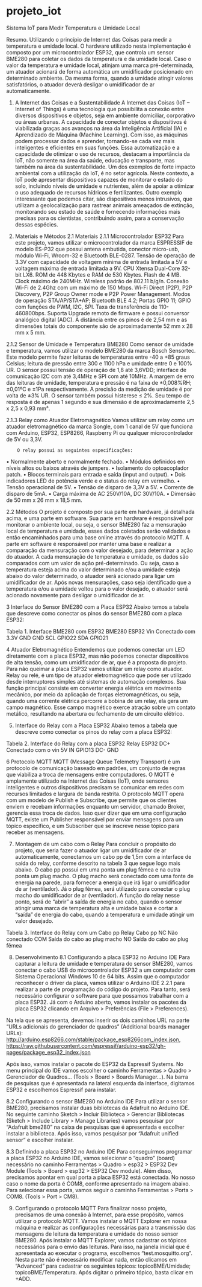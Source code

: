 # projeto_iot
Sistema IoT para Medir Temperatura e Umidade Local

Resumo. Utilizando o princípio de Internet das Coisas para medir a temperatura e umidade local. O hardware utilizado nesta implementação é composto por um microcontrolador ESP32, que controla um sensor BME280 para coletar os dados da temperatura e da umidade local. Caso o valor da temperatura e umidade local, atinjam uma marca pré-determinada, um atuador acionará de forma automática um umidificador posicionado em determinado ambiente. Da mesma forma, quando a umidade atingir valores satisfatórios, o atuador deverá desligar o umidificador de ar automaticamente.

1. A Internet das Coisas e a Sustentabilidade
A Internet das Coisas (IoT – Internet of Things) é uma tecnologia que possibilita a conexão entre diversos dispositivos e objetos, seja em ambiente domiciliar, corporativo ou áreas urbanas.
	A capacidade de conectar objetos e dispositivos é viabilizada graças aos avanços na área da Inteligência Artificial (IA) e Aprendizado de Máquina (Machine Learning). Com isso, as máquinas podem processar dados e aprender, tornando-se cada vez mais inteligentes e eficientes em suas funções. Essa automatização e a capacidade de otimizar o uso de recursos, destacam a importância da IoT, não somente na área da saúde, educação e transporte, mas também na área da sustentabilidade.
	Um dos exemplos de forte impacto ambiental com a utilização da IoT, é no setor agrícola. Neste contexto, a IoT pode apresentar dispositivos capazes de monitorar o estado do solo, incluindo níveis de umidade e nutrientes, além de apoiar a otimizar o uso adequado de recursos hídricos e fertilizantes.
	Outro exemplo interessante que podemos citar, são dispositivos menos intrusivos, que utilizam a geolocalização para rastrear animais ameaçados de extinção, monitorando seu estado de saúde e fornecendo informações mais precisas para os cientistas, contribuindo assim, para a conservação dessas espécies.

2. Materiais e Métodos
2.1 Materiais
2.1.1 Microcontrolador ESP32
Para este projeto, vamos utilizar o microcontrolador da marca ESPRESSIF de modelo ES-P32 que possui antena embutida, conector micro-usb, módulo Wi-Fi, Wroom-32 e Bluetooth BLE-0287.
Tensão de operação de 3.3V com capacidade de voltagem mínima de entrada limitada a 5V e voltagem máxima de entrada limitada a 9V. CPU Xtensa Dual-Core 32-bit LX6.
ROM de 448 Kbytes e RAM de 530 Kbytes. Flash de 4 MB. Clock máximo de 240MHz. Wireless padrão de 802.11 b/g/n.
Conexão Wi-Fi de 2.4Ghz com um máximo de 150 Mbps. Wi-Fi Direct (P2P), P2P Discovery, P2P Group Owner mode e P2P Power Management.
Modos de operação STA/AP/STA+AP; Bluetooth BLE 4.2; Portas GPIO 11; GPIO com funções de PWM, I2C, SPI. Taxa de transferência de 110-460800bps.
Suporta Upgrade remoto de firmware e possui conversor analógico digital (ADC).
A distância entre os pinos é de 2,54 mm e as dimensões totais do componente são de aproximadamente 52 mm x 28 mm x 5 mm.

2.1.2 Sensor de Umidade e Temperatura BME280
Como sensor de umidade e temperatura, vamos utilizar o modelo BME280 da marca Bosch Sensortec. Este modelo permite fazer leituras de temperaturas entre -40 a +85 graus Celsius; leitura de pressão entre 300 e 1100 hPa e umidade entre 0 e 100% UR. O sensor possui tensão de operação de 1,8 até 3,6VDD; interface de comunicação I2C com até 3,4MHz e SPI com até 10MHz.
A margem de erro das leituras de umidade, temperatura e pressão é na faixa de ±0,008%RH; ±0,01ºC e ±1Pa respectivamente.
A precisão da medição de umidade é por volta de ±3% UR.
O sensor também possui histerese ≤ 2%. Seu tempo de resposta é de apenas 1 segundo e sua dimensão é de aproximadamente 2,5 x 2,5 x 0,93 mm³.

2.1.3 Relay como Atuador Eletromagnético
Vamos utilizar um relay como um atuador eletromagnético da marca Songle, com 1 canal de 5V que funciona com Arduino, ESP32, ESP8266, Raspberry Pi ou qualquer microcontrolador de 5V ou 3,3V.

		O relay possui as seguintes especificações:
•	Normalmente aberto e normalmente fechado.
•	Módulos definidos em níveis altos ou baixos através de jumpers.
•	Isolamento do optoacoplador patch.
•	Blocos terminais para entrada e saída (input and output).
•	Dois indicadores LED de potência verde e o status do relay em vermelho.
•	Tensão operacional de 5V.
•	Tensão de disparo de 3,3V a 5V.
•	Corrente de disparo de 5mA.
•	Carga máxima de AC 250V/10A, DC 30V/10A.
•	Dimensão de 50 mm x 26 mm x 18,5 mm.

2.2 Métodos
O projeto é composto por sua parte em hardware, já detalhada acima, e uma parte em software. Sua parte em hardware é responsável por monitorar o ambiente local, ou seja, o sensor BME280 faz a mensuração local de temperatura e umidade, esses dados coletados serão validados e então encaminhados para uma base online através do protocolo MQTT. A parte em software é responsável por manter uma base e realizar a comparação da mensuração com o valor desejado, para determinar a ação do atuador.
		A cada mensuração de temperatura e umidade, os dados são comparados com um valor de ação pré-determinado. Ou seja, caso a temperatura esteja acima do valor determinado e/ou a umidade esteja abaixo do valor determinado, o atuador será acionado para ligar um umidificador de ar. Após novas mensurações, caso seja identificado que a temperatura e/ou a umidade voltou para o valor desejado, o atuador será acionado novamente para desligar o umidificador de ar.

3 Interface do Sensor BME280 com a Placa ESP32
Abaixo temos a tabela que descreve como conectar os pinos do sensor BME280 com a placa ESP32:

Tabela 1. Interface BME280 com ESP32
BME280	ESP32
Vin	Conectado com 3.3V
GND	GND
SCL	GPIO22
SDA	GPIO21

4 Atuador Eletromagnético
Entendemos que podemos conectar um LED diretamente com a placa ESP32, mas não podemos conectar dispositivos de alta tensão, como um umidificador de ar, que é a proposta do projeto. Para não queimar a placa ESP32 vamos utilizar um relay como atuador.
		Relay ou relé, é um tipo de atuador eletromagnético que pode ser utilizado desde interruptores simples até sistemas de automação complexos. Sua função principal consiste em converter energia elétrica em movimento mecânico, por meio da aplicação de forças eletromagnéticas, ou seja, quando uma corrente elétrica percorre a bobina de um relay, ela gera um campo magnético. Esse campo magnético exerce atração sobre um contato metálico, resultando na abertura ou fechamento de um circuito elétrico.

5. Interface do Relay com a Placa ESP32
Abaixo temos a tabela que descreve como conectar os pinos do relay com a placa ESP32:

Tabela 2. Interface do Relay com a placa ESP32
Relay	ESP32
DC+	Conectado com o vin 5V
IN	GPIO13
DC-	GND

6 Protocolo MQTT
MQTT (Message Queue Telemetry Transport) é um protocolo de comunicação baseado em padrões, um conjunto de regras que viabiliza a troca de mensagens entre computadores. O MQTT é amplamente utilizado na Internet das Coisas (IoT), onde sensores inteligentes e outros dispositivos precisam se comunicar em redes com recursos limitados e largura de banda restrita.
		O protocolo MQTT opera com um modelo de Publish e Subscribe, que permite que os clientes enviem e recebam informações enquanto um servidor, chamado Broker, gerencia essa troca de dados. Isso quer dizer que em uma configuração MQTT, existe um Publisher responsável por enviar mensagens para um tópico específico, e um Subscriber que se inscreve nesse tópico para receber as mensagens.

7. Montagem de um cabo com o Relay
Para concluir o propósito do projeto, que seria fazer o atuador ligar um umidificador de ar automaticamente, conectamos um cabo pp de 1,5m com a interface de saída do relay, conforme descrito na tabela 3 que segue logo mais abaixo.
		O cabo pp possui em uma ponta um plug fêmea e na outra ponta um plug macho. O plug macho será conectado com uma fonte de energia na parede, para fornecer a energia que irá ligar o umidificador de ar (ventilador). Já o plug fêmea, será utilizado para conectar o plug macho do umidificador de ar (ventilador). A função do relay nesse ponto, será de “abrir” a saída de energia no cabo, quando o sensor atingir uma marca de temperatura alta e umidade baixa e cortar a “saída” de energia do cabo, quando a temperatura e umidade atingir um valor desejado.

Tabela 3. Interface do Relay com um Cabo pp
Relay	Cabo pp
NC	Não conectado
COM	Saída do cabo ao plug macho
NO	Saída do cabo ao plug fêmea

8. Desenvolvimento
8.1 Configurando a placa ESP32 no Arduino IDE
Para capturar a leitura de umidade e temperatura do sensor BME280, vamos conectar o cabo USB do microcontrolador ESP32 a um computador com Sistema Operacional Windows 10 de 64 bits. Assim que o computador reconhecer o driver da placa, vamos utilizar o Arduino IDE 2.2.1 para realizar a parte de programação do código do projeto. Para tanto, será necessário configurar o software para que possamos trabalhar com a placa ESP32. Já com o Arduino aberto, vamos instalar os pacotes da placa ESP32 clicando em Arquivo > Preferências (File > Preferences).

Na tela que se apresenta, devemos inserir os dois caminhos URL na parte “URLs adicionais do gerenciador de quadros” (Additional boards manager URLs): 
http://arduino.esp8266.com/stable/package_esp8266com_index.json, 
https://raw.githubusercontent.com/espressif/arduino-esp32/gh-pages/package_esp32_index.json

Após isso, vamos instalar o pacote do ESP32 da Espressif Systems. No menu principal do IDE vamos escolher o caminho Ferramentas > Quadro > Gerenciador de Quadros... (Tools > Board > Boards Manager…). Na barra de pesquisas que é apresentada na lateral esquerda da interface, digitamos ESP32 e escolhemos Espressif para instalar.

8.2 Configurando o sensor BME280 no Arduino IDE
Para utilizar o sensor BME280, precisamos instalar duas bibliotecas da Adafruit no Arduino IDE. No seguinte caminho Sketch > Incluir Biblioteca > Gerenciar Bibliotecas (Sketch > Include Library > Manage Libraries) vamos pesquisar por “Adafruit bme280” na caixa de pesquisas que é apresentada e escolher instalar a biblioteca. Após isso, vamos pesquisar por “Adafruit unified sensor” e escolher instalar.

8.3 Definindo a placa ESP32 no Arduino IDE
Para conseguirmos programar a placa ESP32 no Arduino IDE, vamos selecionar o “quadro” (board) necessário no caminho Ferramentas > Quadro > esp32 > ESP32 Dev Module (Tools > Board > esp32 > ESP32 Dev module). 
Além disso, precisamos apontar em qual porta a placa ESP32 está conectada. No nosso caso o nome da porta é COM8, conforme apresentado na imagem abaixo. Para selecionar essa porta, vamos seguir o caminho Ferramentas > Porta > COM8. (Tools > Port > CM8).

9. Configurando o protocolo MQTT
Para finalizar nosso projeto, precisamos de uma conexão à Internet, para esse propósito, vamos utilizar o protocolo MQTT. Vamos instalar o MQTT Explorer em nossa máquina e realizar as configurações necessárias para a transmissão das mensagens de leitura da temperatura e umidade do nosso sensor BME280.
Após instalar o MQTT Explorer, vamos cadastrar os tópicos necessários para o envio das leituras. Para isso, na janela inicial que é apresentada ao executar o programa, escolhemos “test.mosquitto.org”. Nesta parte não é necessário modificar nada, então clicamos em “Advanced” para cadastrar os seguintes tópicos: topicoBME/Umidade; topicoBME/Temperatura. Após digitar o primeiro tópico, basta clicar em +ADD.
